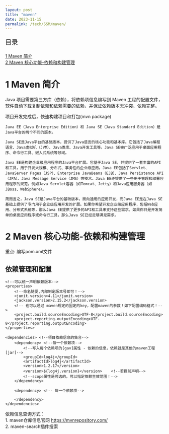 ```yaml
---
layout: post
title: "maven"
date: 2023-11-15
permalink: /tech/SSM/maven/
---
```


<p style="font-size:20px;">目录</p>
<a href ="#1"> 1 Maven 简介 </a><br>
<a href ="#2"> 2 Maven 核心功能-依赖和构建管理 </a><br>

<h1 id="1"> 1 Maven 简介</h1>
Java 项目需要第三方库（依赖），将依赖项信息编写到 Maven 工程的配置文件，软件自动下载复制依赖和依赖需要的依赖，并保证依赖版本无冲突、依赖完整。

项目开发完成后，快速构建项目和打包(mvn package)

```
Java EE（Java Enterprise Edition）和 Java SE（Java Standard Edition）是Java平台的两个不同的版本。

Java SE是Java平台的基础版本，提供了Java语言的核心功能和基本库。它包括了Java编程语言、Java虚拟机（JVM）、Java类库、Java开发工具等。Java SE被广泛应用于桌面应用程序、命令行工具、嵌入式系统等领域。

Java EE是构建企业级应用程序的Java平台扩展。它基于Java SE，并提供了一套丰富的API和工具，用于开发大规模、分布式、事务性的企业级应用。Java EE包括了Servlet、JavaServer Pages（JSP）、Enterprise JavaBeans（EJB）、Java Persistence API（JPA）、Java Message Service（JMS）等技术。Java EE还提供了一些用于管理和部署应用程序的规范，例如Java Servlet容器（如Tomcat、Jetty）和Java应用服务器（如JBoss、WebSphere）。

简而言之，Java SE是Java平台的基础版本，面向通用的应用开发，而Java EE是在Java SE基础上提供了专门用于企业级应用开发的扩展。如果你希望开发企业级应用程序，包括Web应用、分布式系统等，那么Java EE提供了更多的API和工具来支持这些需求。如果你只是开发简单的桌面应用程序或命令行工具，那么Java SE已经足够满足需求。
```


<h1 id="2">2 Maven 核心功能-依赖和构建管理</h1>
    重点: 编写pom.xml文件<br>

## 依赖管理和配置
```
<!--可以统一声明依赖版本-->
<properties>
    <!--命名随便,内部制定版本号即可！-->
    <junit.version>4.11</junit.version>
    <jackson.version>2.15.2</jackson.version>
    <!-- 也可以通过 maven规定的固定的key，配置maven的参数！如下配置编码格式！-->
    <project.build.sourceEncoding>UTF-8</project.build.sourceEncoding>
    <project.reporting.outputEncoding>UTF-8</project.reporting.outputEncoding>
</properties>

<dependencies> <!--项目依赖信息的集合-->
    <dependency> <!--每一个依赖项-->
        <!--写入每个依赖项的[gav]属性 - 依赖的信息，依赖就是其他的maven工程[jar]-->
        <groupId>log4j</groupId>
        <artifactId>log4j</artifactId>
        <version>1.2.17</version>
        <version>${log4j.version}</version>    <!--若提前声明-->
        <!--scope属性是可选的，可以指定依赖生效范围！-->
    </dependency>

    <dependency> <!-- 每一个依赖项-->

    </dependency>
</dependencies>
```

依赖信息查询方式：<br>
    1. maven仓库信息官网 https://mvnrepository.com/<br>
    2. maven-search插件搜索<br>
